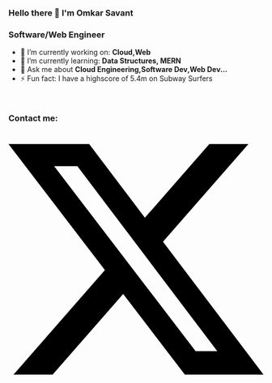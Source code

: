 ### Hello there 👋 I'm Omkar Savant

### Software/Web Engineer
- 🔭 I’m currently working on: __Cloud,Web__ 
- 🌱 I’m currently learning: __Data Structures, MERN__
- 💬 Ask me about __Cloud Engineering,Software Dev,Web Dev...__
- ⚡ Fun fact: I have a highscore of 5.4m on Subway Surfers

<br/>

### Contact me:

<a href="https://twitter.com/omkaarsavant"><svg role="img" viewBox="0 0 24 24" xmlns="http://www.w3.org/2000/svg"><title></title><path d="M18.901 1.153h3.68l-8.04 9.19L24 22.846h-7.406l-5.8-7.584-6.638 7.584H.474l8.6-9.83L0 1.154h7.594l5.243 6.932ZM17.61 20.644h2.039L6.486 3.24H4.298Z"/></svg></a>
<!--<a href="https://twitter.com/Colin_But"><img src="https://www.vectorlogo.zone/logos/twitter/twitter-icon.svg" width="40" height="40"/></a>
<a href="https://www.linkedin.com/in/colinbut/"><img src="https://www.vectorlogo.zone/logos/linkedin/linkedin-icon.svg" width="40" height="40"/></a>
<a href="https://www.pinterest.co.uk/colinbut"><img src="https://www.vectorlogo.zone/logos/pinterest/pinterest-icon.svg" width="40" height="40"/></a>-->










<!--
**omkaarsavant/omkaarsavant** is a ✨ _special_ ✨ repository because its `README.md` (this file) appears on your GitHub profile.

Here are some ideas to get you started:

- 🔭 I’m currently working on ...
- 🌱 I’m currently learning ...
- 👯 I’m looking to collaborate on ...
- 🤔 I’m looking for help with ...
- 💬 Ask me about ...
- 📫 How to reach me: ...
- 😄 Pronouns: ...
- ⚡ Fun fact: ...
-->
